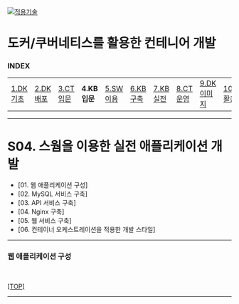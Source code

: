 [kubernetes]: https://github.com/JaceKim-TheAL/D2508_Kubernetes
[![적용기술](https://skillicons.dev/icons?i=docker,kubernetes&theme=dark)][kubernetes]

# 도커/쿠버네티스를 활용한 컨테니어 개발

### INDEX

<table>
  <tr>
    <td><a href="sect_01.md">1.DK기초 </a></td>
    <td><a href="sect_02.md">2.DK배포 </a></td>
    <td><a href="sect_03.md">3.CT입문 </a></td>
    <td><b href="sect_04.md">4.KB입문 </b></td>
    <td><a href="sect_05.md">5.SW이용 </a></td>
    <td><a href="sect_06.md">6.KB구축 </a></td>
    <td><a href="sect_07.md">7.KB실전 </a></td>
    <td><a href="sect_08.md">8.CT운영 </a></td>
    <td><a href="sect_09.md">9.DK이미지   </a></td>
    <td><a href="sect_10.md">10.DK활용법  </a></td>
    <td><a href="sect_ABC.md">부록        </a></td>
  </tr>
</table>
 
---
# S04. 스웜을 이용한 실전 애플리케이션 개발
- [01. 웹 애플리케이션 구성]
- [02. MySQL 서비스 구축]
- [03. API 서비스 구축]
- [04. Nginx 구축]
- [05. 웹 서비스 구축]
- [06. 컨테이너 오케스트레이션을 적용한 개발 스타일]

---
### 웹 애플리케이션 구성

<br/>

[[TOP]](#index)

---
